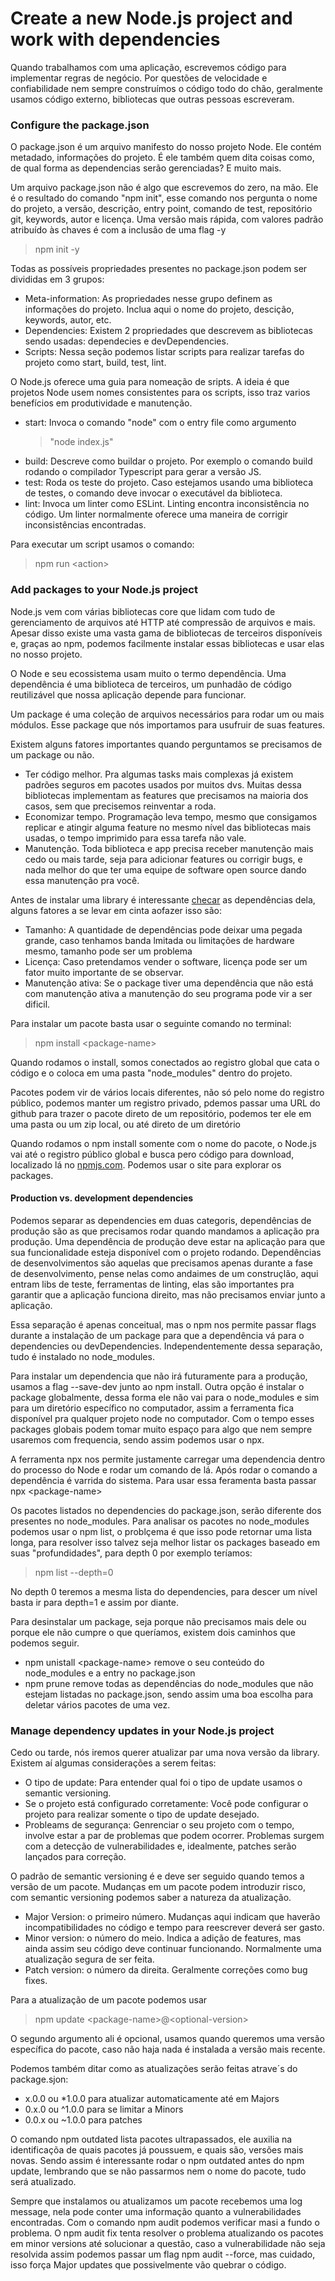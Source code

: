 # Create a new Node.js project and work with dependencies

Quando trabalhamos com uma aplicação, escrevemos código para implementar regras de negócio. Por questões de velocidade e confiabilidade nem sempre construímos o código todo do chão, geralmente usamos código externo, bibliotecas que outras pessoas escreveram.

### Configure the package.json

O package.json é um arquivo manifesto do nosso projeto Node. Ele contém metadado, informações do projeto. É ele também quem dita coisas como, de qual forma as dependencias serão gerenciadas? E muito mais.

Um arquivo package.json não é algo que escrevemos do zero, na mão. Ele é o resultado do comando "npm init", esse comando nos pergunta o nome do projeto, a versão, descrição, entry point, comando de test, repositório git, keywords, autor e licença. Uma versão mais rápida, com valores padrão atribuído às chaves é com a inclusão de uma flag -y
> npm init -y

Todas as possíveis propriedades presentes no package.json podem ser divididas em 3 grupos:
- Meta-information: As propriedades nesse grupo definem as informações do projeto. Inclua aqui o nome do projeto, descição, keywords, autor, etc.
- Dependencies: Existem 2 propriedades que descrevem as bibliotecas sendo usadas: dependecies e devDependencies.
- Scripts: Nessa seção podemos listar scripts para realizar tarefas do projeto como start, build, test, lint.

O Node.js oferece uma guia para nomeação de sripts. A ideia é que projetos Node usem nomes consistentes para os scripts, isso traz varios benefícios em produtividade e manutenção.
- start: Invoca o comando "node" com o entry file como argumento 
   > "node index.js"
- build: Descreve como buildar o projeto. Por exemplo o comando build rodando o compilador Typescript para gerar a versão JS.
- test: Roda os teste do projeto. Caso estejamos usando uma biblioteca de testes, o comando deve invocar o executável da biblioteca.
- lint: Invoca um linter como ESLint. Linting encontra inconsistência no código. Um linter normalmente oferece uma maneira de corrigir inconsistências encontradas.

Para executar um script usamos o comando:
> npm run \<action>

### Add packages to your Node.js project

Node.js vem com várias bibliotecas core que lidam com tudo de gerenciamento de arquivos até HTTP até compressão de arquivos e mais. Apesar disso existe uma vasta gama de bibliotecas de terceiros disponíveis e, graças ao npm, podemos facilmente instalar essas bibliotecas e usar elas no nosso projeto.

O Node e seu ecossistema usam muito o termo dependência. Uma dependência é uma biblioteca de terceiros, um punhadão de código reutilizável que nossa aplicação depende para funcionar.

Um package é uma coleção de arquivos necessários para rodar um ou mais módulos. Esse package que nós importamos para usufruir de suas features.

Existem alguns fatores importantes quando perguntamos se precisamos de um package ou não.
- Ter código melhor. Pra algumas tasks mais complexas já existem padrões seguros em pacotes usados por muitos dvs. Muitas dessa bibliotecas implementam as features que precisamos na maioria dos casos, sem que precisemos reinventar a roda.
- Economizar tempo. Programação leva tempo, mesmo que consigamos replicar e atingir alguma feature no mesmo nível das bibliotecas mais usadas, o tempo imprimido para essa tarefa não vale.
- Manutenção. Toda biblioteca e app precisa receber manutenção mais cedo ou mais tarde, seja para adicionar features ou corrigir bugs, e nada melhor do que ter uma equipe de software open source dando essa manutenção pra você.

Antes de instalar uma library é interessante [checar](https://www.npmjs.com/) as dependências dela, alguns fatores a se levar em cinta aofazer isso são:
- Tamanho: A quantidade de dependências pode deixar uma pegada grande, caso tenhamos banda lmitada ou limitações de hardware mesmo, tamanho pode ser um problema
- Licença: Caso pretendamos vender o software, licença pode ser um fator muito importante de se observar.
- Manutenção ativa: Se o package tiver uma dependência que não está com manutenção ativa a manutenção do seu programa pode vir a ser dificil.

Para instalar um pacote basta usar o seguinte comando no terminal:
> npm install \<package-name>

Quando rodamos o install, somos conectados ao registro global que cata o código e o coloca em uma pasta "node_modules" dentro do projeto.

Pacotes podem vir de vários locais diferentes, não só pelo nome do registro público, podemos manter um registro privado, pdemos passar uma URL do github para trazer o pacote direto de um repositório, podemos ter ele em uma pasta ou um zip local, ou até direto de um diretório

Quando rodamos o npm install somente com o nome do pacote, o Node.js vai até o registro público global e busca pero código para download, localizado lá no [npmjs.com](https://www.npmjs.com/). Podemos usar o site para explorar os packages.

#### Production vs. development dependencies

Podemos separar as dependencies em duas categoris, dependências de produção são as que precisamos rodar quando mandamos a aplicação pra produção. Uma dependência de produção deve estar na aplicação para que sua funcionalidade esteja disponível com o projeto rodando. Dependências de desenvolvimentos são aquelas que precisamos apenas durante a fase de desenvolvimento, pense nelas como andaimes de um construçlão, aqui entram libs de teste, ferramentas de linting, elas são importantes pra garantir que a aplicação funciona direito, mas não precisamos enviar junto a aplicação.

Essa separação é apenas conceitual, mas o npm nos permite passar flags durante a instalação de um package para que a dependência vá para o dependencies ou devDependencies. Independentemente dessa separação, tudo é instalado no node_modules.

Para instalar um dependencia que não irá futuramente para a produção, usamos a flag --save-dev junto ao npm install. Outra opção é instalar o package globalmente, dessa forma ele não vai para o node_modules e sim para um diretório específico no computador, assim a ferramenta fica disponível pra qualquer projeto node no computador. Com o tempo esses packages globais podem tomar muito espaço para algo que nem sempre usaremos com frequencia, sendo assim podemos usar o npx.

A ferramenta npx nos permite justamente carregar uma dependencia dentro do processo do Node e rodar um comando de lá. Após rodar o comando a dependência é varrida do sistema. Para usar essa feramenta basta passar npx \<package-name>

Os pacotes listados no dependencies do package.json, serão diferente dos presentes no node_modules. Para analisar os pacotes no node_modules podemos usar o npm list, o problçema é que isso pode retornar uma lista longa, para resolver isso talvez seja melhor listar os packages baseado em suas "profundidades", para depth 0 por exemplo teríamos:
> npm list --depth=0

No depth 0 teremos a mesma lista do dependencies, para descer um nível basta ir para depth=1 e assim por diante.

Para desinstalar um package, seja porque não precisamos mais dele ou porque ele não cumpre o que queríamos, existem dois caminhos que podemos seguir.
- npm unistall \<package-name> remove o seu conteúdo do node_modules e a entry no package.json
- npm prune remove todas as dependências do node_modules que não estejam listadas no package.json, sendo assim uma boa escolha para deletar vários pacotes de uma vez.

### Manage dependency updates in your Node.js project

Cedo ou tarde, nós iremos querer atualizar par uma nova versão da library. Existem aí algumas considerações a serem feitas:
- O tipo de update: Para entender qual foi o tipo de update usamos o semantic versioning.
- Se o projeto está configurado corretamente: Você pode configurar o projeto para realizar somente o tipo de update desejado.
- Probleams de segurança: Genrenciar o seu projeto com o tempo, involve estar a par de problemas que podem ocorrer. Problemas surgem com a detecção de vulnerabilidades e, idealmente, patches serão lançados para correção.

O padrão de semantic versioning é e deve ser seguido quando temos a versão de um pacote. Mudanças em um pacote podem introduzir risco, com semantic versioning podemos saber a natureza da atualização.
- Major Version: o primeiro número. Mudanças aqui indicam que haverão incompatibilidades no código e tempo para reescrever deverá ser gasto.
- Minor version: o número do meio. Indica a adição de features, mas ainda assim seu código deve continuar funcionando. Normalmente uma atualização segura de ser feita.
- Patch version: o número da direita. Geralmente correções como bug fixes.

Para a atualização de um pacote podemos usar
> npm update \<package-name>@\<optional-version>

O segundo argumento ali é opcional, usamos quando queremos uma versão específica do pacote, caso não haja nada é instalada a versão mais recente.

Podemos também ditar como as atualizações serão feitas atrave´s do package.sjon:
- x.0.0 ou *1.0.0 para atualizar automaticamente até em Majors
- 0.x.0 ou ^1.0.0 para se limitar a Minors
- 0.0.x ou ~1.0.0 para patches

O comando npm outdated lista pacotes ultrapassados, ele auxilia na identificaçõa de quais pacotes já poussuem, e quais são, versões mais novas. Sendo assim é interessante rodar o npm outdated antes do npm update, lembrando que se não passarmos nem o nome do pacote, tudo será atualizado.

Sempre que instalamos ou atualizamos um pacote recebemos uma log message, nela pode conter uma informação quanto a vulnerabilidades encontradas. Com o comando npm audit podemos verificar masi a fundo o problema. O npm audit fix tenta resolver o problema atualizando os pacotes em minor versions até solucionar a questão, caso a vulnerabilidade não seja resolvida assim podemos passar um flag npm audit --force, mas cuidado, isso força Major updates que possivelmente vão quebrar o código.